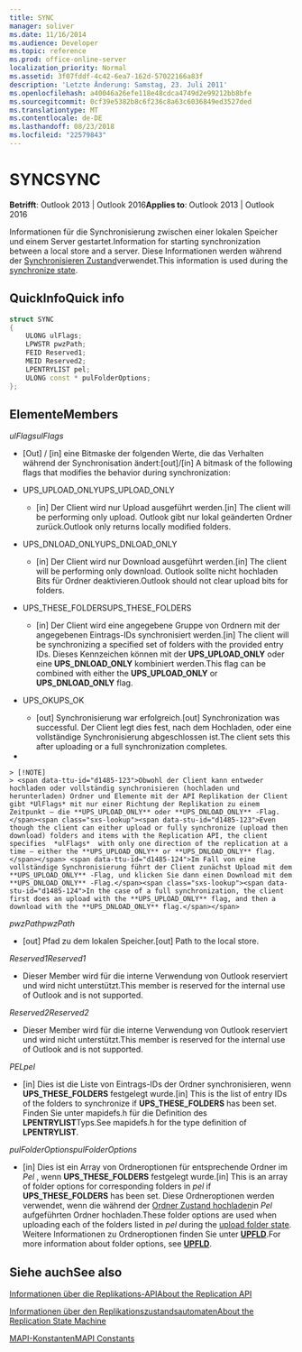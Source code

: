 ```yaml
---
title: SYNC
manager: soliver
ms.date: 11/16/2014
ms.audience: Developer
ms.topic: reference
ms.prod: office-online-server
localization_priority: Normal
ms.assetid: 3f07fddf-4c42-6ea7-162d-57022166a83f
description: 'Letzte Änderung: Samstag, 23. Juli 2011'
ms.openlocfilehash: a40046a26efe118e48cdca4749d2e99212bb8bfe
ms.sourcegitcommit: 0cf39e5382b8c6f236c8a63c6036849ed3527ded
ms.translationtype: MT
ms.contentlocale: de-DE
ms.lasthandoff: 08/23/2018
ms.locfileid: "22579843"
---
```

# <a name="sync"></a><span data-ttu-id="d1485-103">SYNC</span><span class="sxs-lookup"><span data-stu-id="d1485-103">SYNC</span></span>

  
  
<span data-ttu-id="d1485-104">**Betrifft**: Outlook 2013 | Outlook 2016</span><span class="sxs-lookup"><span data-stu-id="d1485-104">**Applies to**: Outlook 2013 | Outlook 2016</span></span> 
  
<span data-ttu-id="d1485-105">Informationen für die Synchronisierung zwischen einer lokalen Speicher und einem Server gestartet.</span><span class="sxs-lookup"><span data-stu-id="d1485-105">Information for starting synchronization between a local store and a server.</span></span> <span data-ttu-id="d1485-106">Diese Informationen werden während der [Synchronisieren Zustand](synchronize-state.md)verwendet.</span><span class="sxs-lookup"><span data-stu-id="d1485-106">This information is used during the [synchronize state](synchronize-state.md).</span></span>
  
## <a name="quick-info"></a><span data-ttu-id="d1485-107">QuickInfo</span><span class="sxs-lookup"><span data-stu-id="d1485-107">Quick info</span></span>

```cpp
struct SYNC 
{ 
    ULONG ulFlags; 
    LPWSTR pwzPath; 
    FEID Reserved1; 
    MEID Reserved2; 
    LPENTRYLIST pel; 
    ULONG const * pulFolderOptions; 
};
```

## <a name="members"></a><span data-ttu-id="d1485-108">Elemente</span><span class="sxs-lookup"><span data-stu-id="d1485-108">Members</span></span>

 <span data-ttu-id="d1485-109">_ulFlags_</span><span class="sxs-lookup"><span data-stu-id="d1485-109">_ulFlags_</span></span>
  
- <span data-ttu-id="d1485-110">[Out] / [in] eine Bitmaske der folgenden Werte, die das Verhalten während der Synchronisation ändert:</span><span class="sxs-lookup"><span data-stu-id="d1485-110">[out]/[in] A bitmask of the following flags that modifies the behavior during synchronization:</span></span>
    
- <span data-ttu-id="d1485-111">UPS_UPLOAD_ONLY</span><span class="sxs-lookup"><span data-stu-id="d1485-111">UPS_UPLOAD_ONLY</span></span>
    
  - <span data-ttu-id="d1485-112">[in] Der Client wird nur Upload ausgeführt werden.</span><span class="sxs-lookup"><span data-stu-id="d1485-112">[in] The client will be performing only upload.</span></span> <span data-ttu-id="d1485-113">Outlook gibt nur lokal geänderten Ordner zurück.</span><span class="sxs-lookup"><span data-stu-id="d1485-113">Outlook only returns locally modified folders.</span></span>
    
- <span data-ttu-id="d1485-114">UPS_DNLOAD_ONLY</span><span class="sxs-lookup"><span data-stu-id="d1485-114">UPS_DNLOAD_ONLY</span></span>
    
  - <span data-ttu-id="d1485-115">[in] Der Client wird nur Download ausgeführt werden.</span><span class="sxs-lookup"><span data-stu-id="d1485-115">[in] The client will be performing only download.</span></span> <span data-ttu-id="d1485-116">Outlook sollte nicht hochladen Bits für Ordner deaktivieren.</span><span class="sxs-lookup"><span data-stu-id="d1485-116">Outlook should not clear upload bits for folders.</span></span>
    
- <span data-ttu-id="d1485-117">UPS_THESE_FOLDERS</span><span class="sxs-lookup"><span data-stu-id="d1485-117">UPS_THESE_FOLDERS</span></span>
    
  - <span data-ttu-id="d1485-118">[in] Der Client wird eine angegebene Gruppe von Ordnern mit der angegebenen Eintrags-IDs synchronisiert werden.</span><span class="sxs-lookup"><span data-stu-id="d1485-118">[in] The client will be synchronizing a specified set of folders with the provided entry IDs.</span></span> <span data-ttu-id="d1485-119">Dieses Kennzeichen können mit der **UPS_UPLOAD_ONLY** oder eine **UPS_DNLOAD_ONLY** kombiniert werden.</span><span class="sxs-lookup"><span data-stu-id="d1485-119">This flag can be combined with either the **UPS_UPLOAD_ONLY** or **UPS_DNLOAD_ONLY** flag.</span></span> 
    
- <span data-ttu-id="d1485-120">UPS_OK</span><span class="sxs-lookup"><span data-stu-id="d1485-120">UPS_OK</span></span>
    
  - <span data-ttu-id="d1485-121">[out] Synchronisierung war erfolgreich.</span><span class="sxs-lookup"><span data-stu-id="d1485-121">[out] Synchronization was successful.</span></span> <span data-ttu-id="d1485-122">Der Client legt dies fest, nach dem Hochladen, oder eine vollständige Synchronisierung abgeschlossen ist.</span><span class="sxs-lookup"><span data-stu-id="d1485-122">The client sets this after uploading or a full synchronization completes.</span></span>
    
- 
    
    > [!NOTE]
    > <span data-ttu-id="d1485-123">Obwohl der Client kann entweder hochladen oder vollständig synchronisieren (hochladen und herunterladen) Ordner und Elemente mit der API Replikation der Client gibt *UlFlags* mit nur einer Richtung der Replikation zu einem Zeitpunkt – die **UPS_UPLOAD_ONLY** oder **UPS_DNLOAD_ONLY** -Flag.</span><span class="sxs-lookup"><span data-stu-id="d1485-123">Even though the client can either upload or fully synchronize (upload then download) folders and items with the Replication API, the client specifies  *ulFlags*  with only one direction of the replication at a time — either the **UPS_UPLOAD_ONLY** or **UPS_DNLOAD_ONLY** flag.</span></span> <span data-ttu-id="d1485-124">Im Fall von eine vollständige Synchronisierung führt der Client zunächst Upload mit dem **UPS_UPLOAD_ONLY** -Flag, und klicken Sie dann einen Download mit dem **UPS_DNLOAD_ONLY** -Flag.</span><span class="sxs-lookup"><span data-stu-id="d1485-124">In the case of a full synchronization, the client first does an upload with the **UPS_UPLOAD_ONLY** flag, and then a download with the **UPS_DNLOAD_ONLY** flag.</span></span> 
  
 <span data-ttu-id="d1485-125">_pwzPath_</span><span class="sxs-lookup"><span data-stu-id="d1485-125">_pwzPath_</span></span>
  
- <span data-ttu-id="d1485-126">[out] Pfad zu dem lokalen Speicher.</span><span class="sxs-lookup"><span data-stu-id="d1485-126">[out] Path to the local store.</span></span>
    
 <span data-ttu-id="d1485-127">_Reserved1_</span><span class="sxs-lookup"><span data-stu-id="d1485-127">_Reserved1_</span></span>
  
- <span data-ttu-id="d1485-128">Dieser Member wird für die interne Verwendung von Outlook reserviert und wird nicht unterstützt.</span><span class="sxs-lookup"><span data-stu-id="d1485-128">This member is reserved for the internal use of Outlook and is not supported.</span></span>
    
 <span data-ttu-id="d1485-129">_Reserved2_</span><span class="sxs-lookup"><span data-stu-id="d1485-129">_Reserved2_</span></span>
  
- <span data-ttu-id="d1485-130">Dieser Member wird für die interne Verwendung von Outlook reserviert und wird nicht unterstützt.</span><span class="sxs-lookup"><span data-stu-id="d1485-130">This member is reserved for the internal use of Outlook and is not supported.</span></span>
    
 <span data-ttu-id="d1485-131">*PEL*</span><span class="sxs-lookup"><span data-stu-id="d1485-131">*pel*</span></span> 
  
- <span data-ttu-id="d1485-132">[in] Dies ist die Liste von Eintrags-IDs der Ordner synchronisieren, wenn **UPS_THESE_FOLDERS** festgelegt wurde.</span><span class="sxs-lookup"><span data-stu-id="d1485-132">[in] This is the list of entry IDs of the folders to synchronize if **UPS_THESE_FOLDERS** has been set.</span></span> <span data-ttu-id="d1485-133">Finden Sie unter mapidefs.h für die Definition des **LPENTRYLIST**Typs.</span><span class="sxs-lookup"><span data-stu-id="d1485-133">See mapidefs.h for the type definition of **LPENTRYLIST**.</span></span> 
    
 <span data-ttu-id="d1485-134">_pulFolderOptions_</span><span class="sxs-lookup"><span data-stu-id="d1485-134">_pulFolderOptions_</span></span>
  
- <span data-ttu-id="d1485-135">[in] Dies ist ein Array von Ordneroptionen für entsprechende Ordner im *Pel* , wenn **UPS_THESE_FOLDERS** festgelegt wurde.</span><span class="sxs-lookup"><span data-stu-id="d1485-135">[in] This is an array of folder options for corresponding folders in  *pel*  if **UPS_THESE_FOLDERS** has been set.</span></span> <span data-ttu-id="d1485-136">Diese Ordneroptionen werden verwendet, wenn die während der [Ordner Zustand hochladen](upload-folder-state.md)in *Pel* aufgeführten Ordner hochladen.</span><span class="sxs-lookup"><span data-stu-id="d1485-136">These folder options are used when uploading each of the folders listed in  *pel*  during the [upload folder state](upload-folder-state.md).</span></span> <span data-ttu-id="d1485-137">Weitere Informationen zu Ordneroptionen finden Sie unter **[UPFLD](upfld.md)**.</span><span class="sxs-lookup"><span data-stu-id="d1485-137">For more information about folder options, see **[UPFLD](upfld.md)**.</span></span> 
    
## <a name="see-also"></a><span data-ttu-id="d1485-138">Siehe auch</span><span class="sxs-lookup"><span data-stu-id="d1485-138">See also</span></span>



[<span data-ttu-id="d1485-139">Informationen über die Replikations-API</span><span class="sxs-lookup"><span data-stu-id="d1485-139">About the Replication API</span></span>](about-the-replication-api.md)
  
[<span data-ttu-id="d1485-140">Informationen über den Replikationszustandsautomaten</span><span class="sxs-lookup"><span data-stu-id="d1485-140">About the Replication State Machine</span></span>](about-the-replication-state-machine.md)
  
[<span data-ttu-id="d1485-141">MAPI-Konstanten</span><span class="sxs-lookup"><span data-stu-id="d1485-141">MAPI Constants</span></span>](mapi-constants.md)


